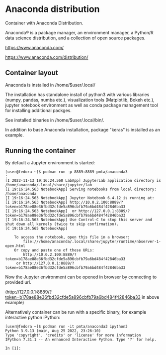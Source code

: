 # Anaconda distribution

Container with Anaconda Distribution. 

Anaconda® is a package manager, an environment manager, a Python/R data 
science distribution, and a collection of open source packages.

https://www.anaconda.com/

https://www.anaconda.com/distribution/

## Container layout
Anaconda is installed in /home/$user/.local/ 

The installation has standalone install of python3 with various libraries 
(numpy, pandas, numba etc.), visualization tools (Matplotlib, Bokeh etc.), 
jupyter notebook environment as well as conda package management tool for
installing additional packges. 

See installed binaries in /home/$user/.local/bin/.


In addition to base Anaconda installation, package "keras" is installed as an example.


## Running the container

By default a Jupyter environment is started:
```
[user@fedora ~]$ podman run -p 8889:8889 pmta/anaconda3
:
[I 2022-11-13 19:16:24.560 LabApp] JupyterLab application directory is /home/anaconda/.local/share/jupyter/lab
[I 19:16:24.563 NotebookApp] Serving notebooks from local directory: /home/anaconda
[I 19:16:24.563 NotebookApp] Jupyter Notebook 6.4.12 is running at:
[I 19:16:24.563 NotebookApp] http://10.0.2.100:8889/?token=b178ae88e36fbd32cfde5a896cbfb79a6bd484f42846ba33
[I 19:16:24.563 NotebookApp]  or http://127.0.0.1:8889/?token=b178ae88e36fbd32cfde5a896cbfb79a6bd484f42846ba33
[I 19:16:24.563 NotebookApp] Use Control-C to stop this server and shut down all kernels (twice to skip confirmation).
[C 19:16:24.565 NotebookApp] 
    
    To access the notebook, open this file in a browser:
        file:///home/anaconda/.local/share/jupyter/runtime/nbserver-1-open.html
    Or copy and paste one of these URLs:
        http://10.0.2.100:8889/?token=b178ae88e36fbd32cfde5a896cbfb79a6bd484f42846ba33
     or http://127.0.0.1:8889/?token=b178ae88e36fbd32cfde5a896cbfb79a6bd484f42846ba33

```
Now the Jupyter environment can be opened in browser by connecting to provided url.

(http://127.0.0.1:8889/?token=b178ae88e36fbd32cfde5a896cbfb79a6bd484f42846ba33 in above example)



Alternatively container can be run with a specific binary, for example 
interactive python iPython:

```
[user@fedora ~]$ podman run -it pmta/anaconda3 ipython3
Python 3.9.13 (main, Aug 25 2022, 23:26:10) 
Type 'copyright', 'credits' or 'license' for more information
IPython 7.31.1 -- An enhanced Interactive Python. Type '?' for help.

In [1]: 

```


